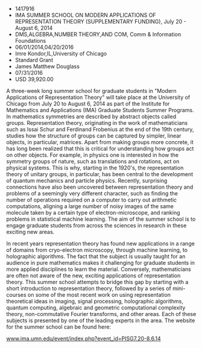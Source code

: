 
* 1417916
* IMA SUMMER SCHOOL ON MODERN APPLICATIONS OF REPRESENTATION THEORY (SUPPLEMENTARY FUNDING), July 20 - August 6, 2014
* DMS,ALGEBRA,NUMBER THEORY,AND COM, Comm & Information Foundations
* 06/01/2014,04/20/2016
* Imre Kondor,IL,University of Chicago
* Standard Grant
* James Matthew Douglass
* 07/31/2016
* USD 39,920.00

A three-week long summer school for graduate students in "Modern Applications of
Representation Theory" will take place at the University of Chicago from July 20
to August 6, 2014 as part of the Institute for Mathematics and Applications
(IMA) Graduate Students Summer Programs. In mathematics symmetries are described
by abstract objects called groups. Representation theory, originating in the
work of mathematicians such as Issai Schur and Ferdinand Frobenius at the end of
the 19th century, studies how the structure of groups can be captured by
simpler, linear objects, in particular, matrices. Apart from making groups more
concrete, it has long been realized that this is critical for understanding how
groups act on other objects. For example, in physics one is interested in how
the symmetry groups of nature, such as translations and rotations, act on
physical systems. This is why, starting in the 1920's, the representation theory
of unitary groups, in particular, has been central to the development of quantum
mechanics and particle physics. Recently, surprising connections have also been
uncovered between representation theory and problems of a seemingly very
different character, such as finding the number of operations required on a
computer to carry out arithmetic computations, aligning a large number of noisy
images of the same molecule taken by a certain type of electron-microscope, and
ranking problems in statistical machine learning. The aim of the summer school
is to engage graduate students from across the sciences in research in these
exciting new areas.

In recent years representation theory has found new applications in a range of
domains from cryo-electron microscopy, through machine learning, to holographic
algorithms. The fact that the subject is usually taught for an audience in pure
mathematics makes it challenging for graduate students in more applied
disciplines to learn the material. Conversely, mathematicians are often not
aware of the new, exciting applications of representation theory. This summer
school attempts to bridge this gap by starting with a short introduction to
representation theory, followed by a series of mini-courses on some of the most
recent work on using representation theoretical ideas in imaging, signal
processing, holographic algorithms, quantum computing, algebraic and geometric
computational complexity theory, non-commutative Fourier transforms, and other
areas. Each of these subjects is presented by one of the leading experts in the
area. The website for the summer school can be found here:

www.ima.umn.edu/event/index.php?event_id=PISG7.20-8.6.14
